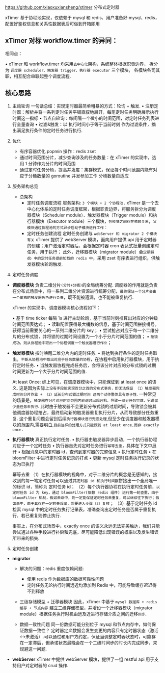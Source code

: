 https://github.com/xiaoxuxiansheng/xtimer
分布式定时器

xTimer 基于协程池实现，仅依赖于 mysql 和 redis，用户准备好 mysql、redis，配置好鉴权信息和关系性数据表后可做到开箱即用

## xTimer 对标 workflow.timer 的异同：

相同点：

• xTimer 和 workflow.timer 均采用`去中心化`架构，系统整体根据职责边界，
拆分为 `调度器 scheduler、触发器 trigger、执行器 executor` 三个模块，
各模块各司其职，相互配合串联起整个调度流程.

## 核心思路

1. 主动轮询
   一句话总结：实现定时器最简单粗暴的方式：轮询 + 触发.
   • 注册定时器：解析并将一系列定时任务平铺直叙地展开，每笔定时任务明确展示执行时间这一指标
   • 节点自轮询：每间隔一个微小的时间范围，对定时任务列表进行全量查询
   • 过滤&触发：以 执行时间小于等于当前时刻 作为过滤条件，摘出满足执行条件的定时任务进行执行.
2. 优化
   - 有序容器优化 popmin 操作：redis zset
   - 通过时间范围分片，减少查询涉及的任务数量：在 xTimer 的实现中，选用 1 分钟作为分片的时间范围
   - 通过定时任务分桶，提高并发度：集群模式，保证每个时间范围内能有对应于分桶数量的 goroutine 并发参加工作
     分桶数量自适应
3. 服务架构总览

   - 总架构
     - 定时任务调度流程
       服务架构: `3 个模块 + 2 个协程池.`
       xTimer 是一个去中心化体系的定时任务调度框架，根据职责边界，将服务拆分为调度器模块（Scheduler module）、触发器模块（Trigger module）和执行器模块（Executor module）三个模块，`各模块之间存在依赖关系`，`父模块通过协程池的方式异步启动子模块进行工作`：
     - 定时任务创建流程
       定时任务创建与 `webServer 和 migrator 2 个模块有关`
       xTimer 提供了 webServer 模块，面向用户提供 api 用于定时器的创建；用户激活定时器后，会根据定时器 cron 表达式批量创建定时任务，用于执行；
       此外，迁移器模块（migrator module）会`定期将 db 中的定时任务提前加载的 redis 中`，采用 zset 有序表进行组织，供触发器模块轮询触发.

4. 定时任务调度

- **调度器模块**
  负责二维分片`(分时+分桶)`的全局统筹分配.
  调度器的作用就是负责在分布式场景中，将一系列二维分片资源进行统筹分配，`最终保证一个分片会由一个单独的触发器角色进行负责`，既不能被遗漏，也不能被重复执行.

  xTimer 的实现中，调度器模块核心流程如下：

  • 基于 time ticker 每隔 1s 进行主动轮询，基于当前时刻推算出对应的分钟级时间范围表达式；
  • 读取配置获得最大桶数的信息，基于时间范围拼接桶号，获得当前需要关心的一系列二维分片的 key；
  • 尝试抢占对应于每一个二维分片的分布式锁，并将锁的过期时间设置为一个小于分片时间范围的值；
  • `抢锁成功，则从协程池中取出一个协程调度一个触发器进行作业`；

- **触发器模块**
  按时唤醒二维分片内的定时任务.
  • 将达到执行条件的定时任务取出，`不断从协程池中取出对应于任务数量的协程`，在协程中启用执行器模块，用于执行定时任务.
  • 当触发器协程完成任务后，会将该分片对应的分布式锁的过期时间更新为一个大于分片时间范围的值.

  At least Once:
  综上可见，在调度器模块中，只能保证到 at least once 的语义. 这是因为实际上`没有手段能实现百分之百的分布式事务，即无法保证 （1）触发器完成时间分片作业 + （2）延长分布式锁过期时间 这两个动作整体具有原子性`.
  一种常见的场景是，`触发器在分片对应时间范围内轮询时出现宕机，导致一部分任务完成，另遗留少量任务未执行`. 此时由于触发器不会更新分布式锁的过期时间，导致锁会被其他调度器协程抢占，最终启动新的触发器重复执行分片，从而导致部分任务重复.
  这个重复问题会留到后续`执行器模块进行兜底处理`,但至少在调度器和触发器模块的范围内,需要明白,`目前这样的处理方式只能做到 at least once,而非 exactly once.`

- **执行器模块**
  真正执行定时任务.
  • 执行器由触发器异步启动，一个执行器协程对应于一个定时任务
  • 执行器首先对定时任务进行`幂等去重`，具体在下文中展开
  • 根据消息中的定时器 id，查询到定时器的完整信息
  • 执行定时任务
  • 在 bloomFilter 中进行定时任务记录的打点
  • 更新 mysql 定时任务执行记录的状态为已执行

  幂等去重
  （1）在执行器模块的视角中，对于二维分片的概念是无感知的，接收到的每一笔定时任务可以通过其`定时器 id 和执行时间戳`拼接出一个全局唯一的标识 id，简称为 定时任务 id；
  （2）每个执行器协程在执行定时任务前，`以定时任务 id 为 key，通过 bloomFilter(依赖 redis 组件) 进行第一轮查重，由于 bloomFilter 机制，假如未命中，则一定能保证定时任务未重复，可以继续往下执行；假如命中，由于其存在一定的失误率，需要进入步骤（3）复核`；
  （3）基于定时任务 id 检索 mysql 中的定时任务执行记录表，准确查询出定时任务是否属于重复执行，若已重复则停止执行.

  事实上，在分布式场景中，exactly once 的语义永远无法完美触达，我们只能尝试通过各种手段进行补偿和兜底，尽可能降低出现错误的概率以及发生错误所带来的损失.

5. 定时任务创建

- **migrator**

  - 解决的问题：redis 重度依赖问题:

    - 使用 redis 作为数据库的数据可靠性问题
    - 定时任务无论执行时间远近均添加到 Redis 中，可能导致缓存迟迟得不到释放

  - 三级存储模型 + 迁移器模块
    因此，xTimer 中基于 `mysql 数据库 + redis 缓存 + 节点内存` 建立三级存储模型，并增设一个迁移器模块（migrator module）根据任务执行时机由远及近进行存储介质之间的迁移`同步`.
  - 数据一致性问题
    同一份数据可能分别位于 mysql 和节点内存中，如何保证数据一致性？
    定时器定义数据会发生变更的内容只有定时器状态（激活<->未激活）.可以通过和用户方约定，保证当调整定时器状态时，可能存在一定滞后，但承诺状态最晚会在一个二级时间步的时长内完成同步，来规避这一问题.

- **webServer**
  xTimer 中提供 webServer 模块，提供了一组 restful api 用于支持用户对定时器的 crud 操作.

